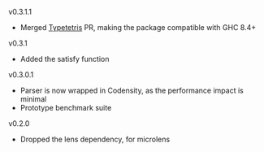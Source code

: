 v0.3.1.1

  * Merged [Typetetris](https://github.com/typetetris) PR, making the package compatible with GHC 8.4+

v0.3.1

 * Added the satisfy function

v0.3.0.1

 * Parser is now wrapped in Codensity, as the performance impact is minimal
 * Prototype benchmark suite

v0.2.0

 * Dropped the lens dependency, for microlens

